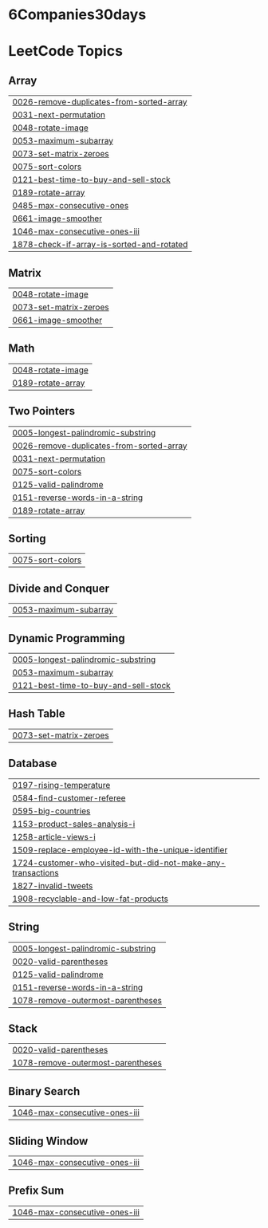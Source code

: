 # 6Companies30days
<!---LeetCode Topics Start-->
# LeetCode Topics
## Array
|  |
| ------- |
| [0026-remove-duplicates-from-sorted-array](https://github.com/Sameer-Kadu/6Companies30days/tree/master/0026-remove-duplicates-from-sorted-array) |
| [0031-next-permutation](https://github.com/Sameer-Kadu/6Companies30days/tree/master/0031-next-permutation) |
| [0048-rotate-image](https://github.com/Sameer-Kadu/6Companies30days/tree/master/0048-rotate-image) |
| [0053-maximum-subarray](https://github.com/Sameer-Kadu/6Companies30days/tree/master/0053-maximum-subarray) |
| [0073-set-matrix-zeroes](https://github.com/Sameer-Kadu/6Companies30days/tree/master/0073-set-matrix-zeroes) |
| [0075-sort-colors](https://github.com/Sameer-Kadu/6Companies30days/tree/master/0075-sort-colors) |
| [0121-best-time-to-buy-and-sell-stock](https://github.com/Sameer-Kadu/6Companies30days/tree/master/0121-best-time-to-buy-and-sell-stock) |
| [0189-rotate-array](https://github.com/Sameer-Kadu/6Companies30days/tree/master/0189-rotate-array) |
| [0485-max-consecutive-ones](https://github.com/Sameer-Kadu/6Companies30days/tree/master/0485-max-consecutive-ones) |
| [0661-image-smoother](https://github.com/Sameer-Kadu/6Companies30days/tree/master/0661-image-smoother) |
| [1046-max-consecutive-ones-iii](https://github.com/Sameer-Kadu/6Companies30days/tree/master/1046-max-consecutive-ones-iii) |
| [1878-check-if-array-is-sorted-and-rotated](https://github.com/Sameer-Kadu/6Companies30days/tree/master/1878-check-if-array-is-sorted-and-rotated) |
## Matrix
|  |
| ------- |
| [0048-rotate-image](https://github.com/Sameer-Kadu/6Companies30days/tree/master/0048-rotate-image) |
| [0073-set-matrix-zeroes](https://github.com/Sameer-Kadu/6Companies30days/tree/master/0073-set-matrix-zeroes) |
| [0661-image-smoother](https://github.com/Sameer-Kadu/6Companies30days/tree/master/0661-image-smoother) |
## Math
|  |
| ------- |
| [0048-rotate-image](https://github.com/Sameer-Kadu/6Companies30days/tree/master/0048-rotate-image) |
| [0189-rotate-array](https://github.com/Sameer-Kadu/6Companies30days/tree/master/0189-rotate-array) |
## Two Pointers
|  |
| ------- |
| [0005-longest-palindromic-substring](https://github.com/Sameer-Kadu/6Companies30days/tree/master/0005-longest-palindromic-substring) |
| [0026-remove-duplicates-from-sorted-array](https://github.com/Sameer-Kadu/6Companies30days/tree/master/0026-remove-duplicates-from-sorted-array) |
| [0031-next-permutation](https://github.com/Sameer-Kadu/6Companies30days/tree/master/0031-next-permutation) |
| [0075-sort-colors](https://github.com/Sameer-Kadu/6Companies30days/tree/master/0075-sort-colors) |
| [0125-valid-palindrome](https://github.com/Sameer-Kadu/6Companies30days/tree/master/0125-valid-palindrome) |
| [0151-reverse-words-in-a-string](https://github.com/Sameer-Kadu/6Companies30days/tree/master/0151-reverse-words-in-a-string) |
| [0189-rotate-array](https://github.com/Sameer-Kadu/6Companies30days/tree/master/0189-rotate-array) |
## Sorting
|  |
| ------- |
| [0075-sort-colors](https://github.com/Sameer-Kadu/6Companies30days/tree/master/0075-sort-colors) |
## Divide and Conquer
|  |
| ------- |
| [0053-maximum-subarray](https://github.com/Sameer-Kadu/6Companies30days/tree/master/0053-maximum-subarray) |
## Dynamic Programming
|  |
| ------- |
| [0005-longest-palindromic-substring](https://github.com/Sameer-Kadu/6Companies30days/tree/master/0005-longest-palindromic-substring) |
| [0053-maximum-subarray](https://github.com/Sameer-Kadu/6Companies30days/tree/master/0053-maximum-subarray) |
| [0121-best-time-to-buy-and-sell-stock](https://github.com/Sameer-Kadu/6Companies30days/tree/master/0121-best-time-to-buy-and-sell-stock) |
## Hash Table
|  |
| ------- |
| [0073-set-matrix-zeroes](https://github.com/Sameer-Kadu/6Companies30days/tree/master/0073-set-matrix-zeroes) |
## Database
|  |
| ------- |
| [0197-rising-temperature](https://github.com/Sameer-Kadu/6Companies30days/tree/master/0197-rising-temperature) |
| [0584-find-customer-referee](https://github.com/Sameer-Kadu/6Companies30days/tree/master/0584-find-customer-referee) |
| [0595-big-countries](https://github.com/Sameer-Kadu/6Companies30days/tree/master/0595-big-countries) |
| [1153-product-sales-analysis-i](https://github.com/Sameer-Kadu/6Companies30days/tree/master/1153-product-sales-analysis-i) |
| [1258-article-views-i](https://github.com/Sameer-Kadu/6Companies30days/tree/master/1258-article-views-i) |
| [1509-replace-employee-id-with-the-unique-identifier](https://github.com/Sameer-Kadu/6Companies30days/tree/master/1509-replace-employee-id-with-the-unique-identifier) |
| [1724-customer-who-visited-but-did-not-make-any-transactions](https://github.com/Sameer-Kadu/6Companies30days/tree/master/1724-customer-who-visited-but-did-not-make-any-transactions) |
| [1827-invalid-tweets](https://github.com/Sameer-Kadu/6Companies30days/tree/master/1827-invalid-tweets) |
| [1908-recyclable-and-low-fat-products](https://github.com/Sameer-Kadu/6Companies30days/tree/master/1908-recyclable-and-low-fat-products) |
## String
|  |
| ------- |
| [0005-longest-palindromic-substring](https://github.com/Sameer-Kadu/6Companies30days/tree/master/0005-longest-palindromic-substring) |
| [0020-valid-parentheses](https://github.com/Sameer-Kadu/6Companies30days/tree/master/0020-valid-parentheses) |
| [0125-valid-palindrome](https://github.com/Sameer-Kadu/6Companies30days/tree/master/0125-valid-palindrome) |
| [0151-reverse-words-in-a-string](https://github.com/Sameer-Kadu/6Companies30days/tree/master/0151-reverse-words-in-a-string) |
| [1078-remove-outermost-parentheses](https://github.com/Sameer-Kadu/6Companies30days/tree/master/1078-remove-outermost-parentheses) |
## Stack
|  |
| ------- |
| [0020-valid-parentheses](https://github.com/Sameer-Kadu/6Companies30days/tree/master/0020-valid-parentheses) |
| [1078-remove-outermost-parentheses](https://github.com/Sameer-Kadu/6Companies30days/tree/master/1078-remove-outermost-parentheses) |
## Binary Search
|  |
| ------- |
| [1046-max-consecutive-ones-iii](https://github.com/Sameer-Kadu/6Companies30days/tree/master/1046-max-consecutive-ones-iii) |
## Sliding Window
|  |
| ------- |
| [1046-max-consecutive-ones-iii](https://github.com/Sameer-Kadu/6Companies30days/tree/master/1046-max-consecutive-ones-iii) |
## Prefix Sum
|  |
| ------- |
| [1046-max-consecutive-ones-iii](https://github.com/Sameer-Kadu/6Companies30days/tree/master/1046-max-consecutive-ones-iii) |
<!---LeetCode Topics End-->
